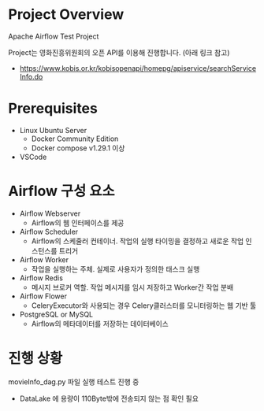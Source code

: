 # Project Overview
Apache Airflow Test Project

Project는 영화진흥위원회의 오픈 API를 이용해 진행합니다. (아래 링크 참고)
- https://www.kobis.or.kr/kobisopenapi/homepg/apiservice/searchServiceInfo.do

# Prerequisites
- Linux Ubuntu Server
    - Docker Community Edition
    - Docker compose v1.29.1 이상
- VSCode   

# Airflow 구성 요소
- Airflow Webserver
    - Airflow의 웹 인터페이스를 제공
- Airflow Scheduler
    - Airflow의 스케줄러 컨테이너. 작업의 실행 타이밍을 결정하고 새로운 작업 인스턴스를 트리거
- Airflow Worker
    - 작업을 실행하는 주체. 실제로 사용자가 정의한 태스크 실행
- Airflow Redis
    - 메시지 브로커 역할. 작업 메시지를 임시 저장하고 Worker간 작업 분배
- Airflow Flower
    - CeleryExecutor와 사용되는 경우 Celery클러스터를 모니터링하는 웹 기반 툴
- PostgreSQL or MySQL
    - Airflow의 메타데이터를 저장하는 데이터베이스

# 진행 상황
movieInfo_dag.py 파일 실행 테스트 진행 중 
- DataLake 에 용량이 110Byte밖에 전송되지 않는 점 확인 필요